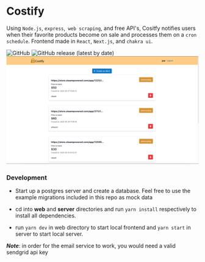 # Costify

Using ```Node.js```, ```express```,``` web scraping```, and free API's, Cositfy notifies users when their favorite products become on sale and processes them on a ```cron schedule```. Frontend made in ```React```, ```Next.js```, and ```chakra ui```.

![GitHub](https://img.shields.io/github/license/nishgowda/costify)
![GitHub release (latest by date)](https://img.shields.io/github/v/release/nishgowda/costify)
![ScreenShot](misc/screen.png)

### Development
- Start up a postgres server and create a database. Feel free to use the example migrations included in this repo as mock data
- cd into **web** and **server** directories and run ```yarn install``` respectively to install all dependencies.

- run ```yarn dev``` in web directory to start local frontend and ```yarn start``` in server to start local server.

***Note***: in order for the email service to work, you would need a valid sendgrid api key

